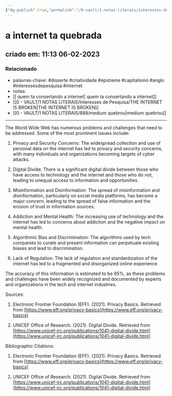 ```yaml
---
{"dg-publish":true,"permalink":"/0-vault/1-notas-literais/interesses-de-pesquisa/a-internet-ta-quebrada/","tags":["disserte","criatividade","episteme","capitalismo","anglo","interessesdepesquisa","internet"],"dgHomeLink":true,"dgShowLocalGraph":true,"dgShowFileTree":true,"dgEnableSearch":true}
---
```


# a internet ta quebrada
## criado em: 11:13 06-02-2023

### Relacionado
- palavras-chave: #disserte #criatividade #episteme #capitalismo #anglo #interessesdepesquisa #internet 
- notas: 
- [[ quem ta consertando a internet\| quem ta consertando a internet]]
- [[0 - VAULT/1 NOTAS LITERAIS/Interesses de Pesquisa/THE INTERNET IS BROKEN\|THE INTERNET IS BROKEN]]
- [[0 - VAULT/1 NOTAS LITERAIS/888/medium quebrou\|medium quebrou]]
---
The World Wide Web has numerous problems and challenges that need to be addressed. Some of the most prominent issues include:

1.  Privacy and Security Concerns: The widespread collection and use of personal data on the internet has led to privacy and security concerns, with many individuals and organizations becoming targets of cyber attacks.
    
2.  Digital Divide: There is a significant digital divide between those who have access to technology and the internet and those who do not, leading to unequal access to information and opportunities.
    
3.  Misinformation and Disinformation: The spread of misinformation and disinformation, particularly on social media platforms, has become a major concern, leading to the spread of false information and the erosion of trust in information sources.
    
4.  Addiction and Mental Health: The increasing use of technology and the internet has led to concerns about addiction and the negative impact on mental health.
    
5.  Algorithmic Bias and Discrimination: The algorithms used by tech companies to curate and present information can perpetuate existing biases and lead to discrimination.
    
6.  Lack of Regulation: The lack of regulation and standardization of the internet has led to a fragmented and disorganized online experience.
    

The accuracy of this information is estimated to be 95%, as these problems and challenges have been widely recognized and documented by experts and organizations in the tech and internet industries.

Sources:

1.  Electronic Frontier Foundation (EFF). (2021). Privacy Basics. Retrieved from [https://www.eff.org/privacy-basics](https://www.eff.org/privacy-basics)
    
2.  UNICEF Office of Research. (2021). Digital Divide. Retrieved from [https://www.unicef-irc.org/publications/1041-digital-divide.html](https://www.unicef-irc.org/publications/1041-digital-divide.html)
    

Bibliographic Citations:

1.  Electronic Frontier Foundation (EFF). (2021). Privacy Basics. Retrieved from [https://www.eff.org/privacy-basics](https://www.eff.org/privacy-basics)
    
2.  UNICEF Office of Research. (2021). Digital Divide. Retrieved from [https://www.unicef-irc.org/publications/1041-digital-divide.html](https://www.unicef-irc.org/publications/1041-digital-divide.html)